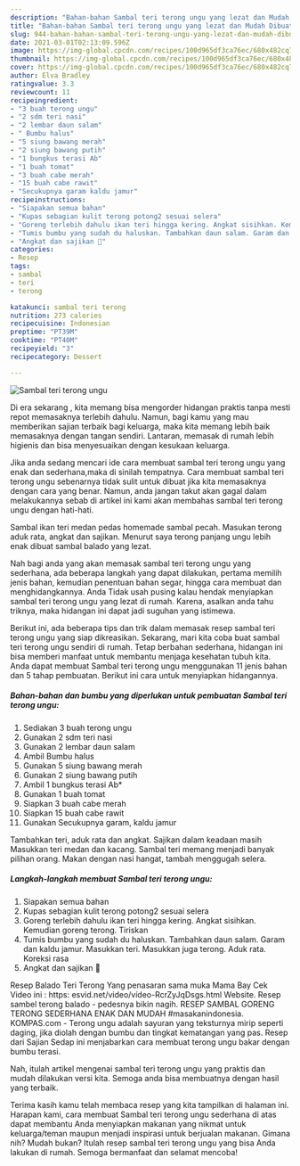 ```yaml
---
description: "Bahan-bahan Sambal teri terong ungu yang lezat dan Mudah Dibuat"
title: "Bahan-bahan Sambal teri terong ungu yang lezat dan Mudah Dibuat"
slug: 944-bahan-bahan-sambal-teri-terong-ungu-yang-lezat-dan-mudah-dibuat
date: 2021-03-01T02:13:09.596Z
image: https://img-global.cpcdn.com/recipes/100d965df3ca76ec/680x482cq70/sambal-teri-terong-ungu-foto-resep-utama.jpg
thumbnail: https://img-global.cpcdn.com/recipes/100d965df3ca76ec/680x482cq70/sambal-teri-terong-ungu-foto-resep-utama.jpg
cover: https://img-global.cpcdn.com/recipes/100d965df3ca76ec/680x482cq70/sambal-teri-terong-ungu-foto-resep-utama.jpg
author: Elva Bradley
ratingvalue: 3.3
reviewcount: 11
recipeingredient:
- "3 buah terong ungu"
- "2 sdm teri nasi"
- "2 lembar daun salam"
- " Bumbu halus"
- "5 siung bawang merah"
- "2 siung bawang putih"
- "1 bungkus terasi Ab"
- "1 buah tomat"
- "3 buah cabe merah"
- "15 buah cabe rawit"
- "Secukupnya garam kaldu jamur"
recipeinstructions:
- "Siapakan semua bahan"
- "Kupas sebagian kulit terong potong2 sesuai selera"
- "Goreng terlebih dahulu ikan teri hingga kering. Angkat sisihkan. Kemudian goreng terong. Tiriskan"
- "Tumis bumbu yang sudah du haluskan. Tambahkan daun salam. Garam dan kaldu jamur. Masukkan teri. Masukkan juga terong. Aduk rata. Koreksi rasa"
- "Angkat dan sajikan 🥰"
categories:
- Resep
tags:
- sambal
- teri
- terong

katakunci: sambal teri terong 
nutrition: 273 calories
recipecuisine: Indonesian
preptime: "PT39M"
cooktime: "PT40M"
recipeyield: "3"
recipecategory: Dessert

---
```



![Sambal teri terong ungu](https://img-global.cpcdn.com/recipes/100d965df3ca76ec/680x482cq70/sambal-teri-terong-ungu-foto-resep-utama.jpg)

Di era  sekarang , kita memang bisa mengorder hidangan praktis tanpa mesti repot memasaknya terlebih dahulu. Namun, bagi kamu yang mau memberikan sajian terbaik bagi keluarga, maka kita memang lebih baik memasaknya dengan tangan sendiri. Lantaran, memasak di rumah lebih higienis dan bisa menyesuaikan dengan kesukaan keluarga.

Jika anda sedang mencari ide cara membuat sambal teri terong ungu yang enak dan sederhana,maka di sinilah tempatnya. Cara membuat sambal teri terong ungu  sebenarnya tidak sulit untuk dibuat jika kita memasaknya dengan cara yang benar. Namun, anda jangan takut akan gagal dalam melakukannya 
sebab di artikel ini kami akan membahas sambal teri terong ungu dengan hati-hati.  

Sambal ikan teri medan pedas homemade sambal pecah. Masukan terong aduk rata, angkat dan sajikan. Menurut saya terong panjang ungu lebih enak dibuat sambal balado yang lezat.

Nah bagi anda yang akan memasak sambal teri terong ungu yang sederhana, ada beberapa langkah yang dapat dilakukan, pertama memilih jenis bahan, kemudian penentuan bahan segar, hingga cara membuat dan menghidangkannya. Anda Tidak usah pusing kalau hendak menyiapkan sambal teri terong ungu yang lezat di rumah. Karena, asalkan anda  tahu triknya, maka hidangan ini dapat jadi suguhan yang istimewa.

Berikut ini, ada beberapa tips dan trik dalam memasak resep sambal teri terong ungu yang siap dikreasikan. Sekarang, mari kita coba buat sambal teri terong ungu sendiri di rumah. Tetap berbahan sederhana, hidangan ini bisa memberi manfaat untuk membantu menjaga kesehatan tubuh kita. Anda dapat membuat Sambal teri terong ungu menggunakan 11 jenis bahan dan 5 tahap pembuatan. Berikut ini cara untuk menyiapkan hidangannya.

<!--inarticleads1-->

##### Bahan-bahan dan bumbu yang diperlukan untuk pembuatan Sambal teri terong ungu:

1. Sediakan 3 buah terong ungu
1. Gunakan 2 sdm teri nasi
1. Gunakan 2 lembar daun salam
1. Ambil  Bumbu halus
1. Gunakan 5 siung bawang merah
1. Gunakan 2 siung bawang putih
1. Ambil 1 bungkus terasi Ab*
1. Gunakan 1 buah tomat
1. Siapkan 3 buah cabe merah
1. Siapkan 15 buah cabe rawit
1. Gunakan Secukupnya garam, kaldu jamur


Tambahkan teri, aduk rata dan angkat. Sajikan dalam keadaan masih Masukkan teri medan dan kacang. Sambal teri memang menjadi banyak pilihan orang. Makan dengan nasi hangat, tambah menggugah selera. 

<!--inarticleads2-->

##### Langkah-langkah membuat Sambal teri terong ungu:

1. Siapakan semua bahan
1. Kupas sebagian kulit terong potong2 sesuai selera
1. Goreng terlebih dahulu ikan teri hingga kering. Angkat sisihkan. Kemudian goreng terong. Tiriskan
1. Tumis bumbu yang sudah du haluskan. Tambahkan daun salam. Garam dan kaldu jamur. Masukkan teri. Masukkan juga terong. Aduk rata. Koreksi rasa
1. Angkat dan sajikan 🥰


Resep Balado Teri Terong Yang penasaran sama muka Mama Bay Cek Video ini : https: esvid.net/video/vídeo-RcrZyJqDsgs.html Website. Resep sambel terong balado - pedesnya bikin nagih. RESEP SAMBAL GORENG TERONG SEDERHANA ENAK DAN MUDAH #masakanindonesia. KOMPAS.com - Terong ungu adalah sayuran yang teksturnya mirip seperti daging, jika diolah dengan bumbu dan tingkat kematangan yang pas. Resep dari Sajian Sedap ini menjabarkan cara membuat terong ungu bakar dengan bumbu terasi. 

Nah, itulah artikel mengenai  sambal teri terong ungu  yang praktis dan mudah dilakukan versi kita. Semoga anda bisa membuatnya dengan hasil yang terbaik. 

Terima kasih kamu telah membaca resep yang kita tampilkan di halaman ini. Harapan kami, cara membuat  Sambal teri terong ungu sederhana di atas dapat membantu Anda menyiapkan makanan yang nikmat untuk keluarga/teman maupun menjadi inspirasi untuk berjualan makanan. Gimana nih? Mudah bukan? Itulah resep sambal teri terong ungu yang bisa Anda lakukan di rumah. Semoga bermanfaat dan selamat mencoba!

